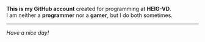 **This is my GitHub account** created for programming at **HEIG-VD**.  
I am neither a **programmer** nor a **gamer**, but I do both sometimes.

---

*Have a nice day!*
